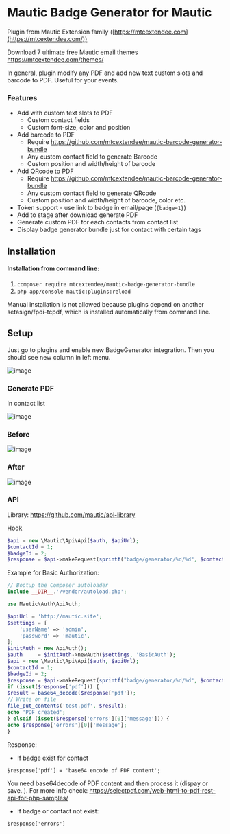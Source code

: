 # Mautic Badge Generator for Mautic

Plugin from Mautic Extension family ([https://mtcextendee.com](https://mtcextendee.com/))

Download 7 ultimate free Mautic email themes https://mtcextendee.com/themes/

In general, plugin modify any PDF and add new text custom slots and barcode to PDF. Useful for your events.

### Features

- Add with custom text slots to PDF
    - Custom contact fields
    - Custom font-size, color and position
- Add barcode to PDF
    - Require https://github.com/mtcextendee/mautic-barcode-generator-bundle
    - Any custom contact field to generate Barcode
    - Custom position and width/height of barcode
 - Add QRcode to PDF
    - Require https://github.com/mtcextendee/mautic-barcode-generator-bundle
    - Any custom contact field to generate QRcode
    - Custom position and width/height of barcode, color etc.
- Token support - use link to badge in email/page (`{badge=1}`)
- Add to stage after download generate PDF
- Generate custom PDF for each contacts from contact list
- Display badge generator bundle just for contact with certain tags

## Installation

#### Installation from command line:

1. `composer require mtcextendee/mautic-badge-generator-bundle`
1. `php app/console mautic:plugins:reload`

Manual installation is not allowed because plugins depend on another setasign/fpdi-tcpdf, which is installed automatically from command line.

## Setup

Just go to plugins and enable new BadgeGenerator integration. Then you should see new column in left menu.

![image](https://user-images.githubusercontent.com/462477/55947007-fee26d80-5c4d-11e9-8e07-47bf08b3b4fa.png)

### Generate PDF

In contact list

![image](https://user-images.githubusercontent.com/462477/55949170-4c60d980-5c52-11e9-8c77-d7db28b38330.png)

### Before

![image](https://user-images.githubusercontent.com/462477/55948833-9d240280-5c51-11e9-8222-8d9f8a61476a.png)

### After

![image](https://user-images.githubusercontent.com/462477/55949107-25a2a300-5c52-11e9-9a7d-8e84bcb4f851.png)

### API

Library: https://github.com/mautic/api-library

Hook

```php
$api = new \Mautic\Api\Api($auth, $apiUrl);
$contactId = 1;
$badgeId = 2;
$response = $api->makeRequest(sprintf("badge/generator/%d/%d", $contactId, $badgeId));
```

Example for Basic Authorization:
```php
// Bootup the Composer autoloader
include __DIR__.'/vendor/autoload.php';

use Mautic\Auth\ApiAuth;

$apiUrl = 'http://mautic.site';
$settings = [
    'userName' => 'admin',
    'password' => 'mautic',
];
$initAuth = new ApiAuth();
$auth     = $initAuth->newAuth($settings, 'BasicAuth');
$api = new \Mautic\Api\Api($auth, $apiUrl);
$contactId = 1;
$badgeId = 2;
$response = $api->makeRequest(sprintf("badge/generator/%d/%d", $contactId, $badgeId));
if (isset($response['pdf'])) {
$result = base64_decode($response['pdf']);
// Write on file
file_put_contents('test.pdf', $result);
echo 'PDF created';
} elseif (isset($response['errors'][0]['message'])) {
echo $response['errors'][0]['message'];
}
```

Response:

- If badge exist for contact

`$response['pdf'] = 'base64 encode of PDF content';`

You need base64decode of PDF content and then process it (dispay or save..). For more info check: https://selectpdf.com/web-html-to-pdf-rest-api-for-php-samples/


- If badge or contact not exist:

`$response['errors']`


